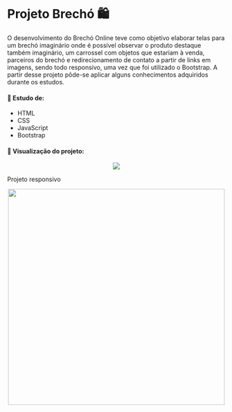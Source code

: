 # Projeto Brechó 🛍

O desenvolvimento do Brechó Online teve como objetivo elaborar telas para um brechó imaginário onde é possível observar o produto destaque também imaginário, um carrossel com objetos que estariam à venda, parceiros do brechó e redirecionamento de contato a partir de links em imagens, sendo todo responsivo, uma vez que foi utilizado o Bootstrap. A partir desse projeto pôde-se aplicar alguns conhecimentos adquiridos durante os estudos.

#### 📌 Estudo de:
- HTML
- CSS
- JavaScript
- Bootstrap

#### 📌 Visualização do projeto:

<p align="center">
  <img src="/img/brecho.gif">
</p>

Projeto responsivo

<p align="center">
  <img height="500" src="/img/brecho_responsivo.gif">
</p>

